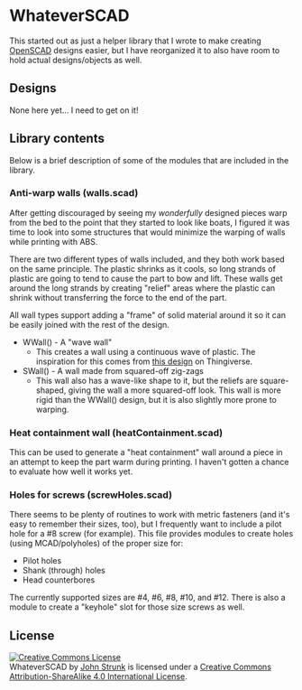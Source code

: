 WhateverSCAD
============

This started out as just a helper library that I wrote to make creating [OpenSCAD](http://www.openscad.org/) designs easier, but I have reorganized it to also have room to hold actual designs/objects as well.

## Designs
None here yet... I need to get on it!

## Library contents
Below is a brief description of some of the modules that are included in the library.

### Anti-warp walls (walls.scad)
After getting discouraged by seeing my _wonderfully_ designed pieces warp from the bed to the point that they started to look like boats, I figured it was time to look into some structures that would minimize the warping of walls while printing with ABS.

There are two different types of walls included, and they both work based on the same principle. The plastic shrinks as it cools, so long strands of plastic are going to tend to cause the part to bow and lift. These walls get around the long strands by creating "relief" areas where the plastic can shrink without transferring the force to the end of the part.

All wall types support adding a "frame" of solid material around it so it can be easily joined with the rest of the design.

* WWall() - A "wave wall"
  * This creates a wall using a continuous wave of plastic. The inspiration for this comes from [this design](http://www.thingiverse.com/thing:168352) on Thingiverse.
* SWall() - A wall made from squared-off zig-zags
  * This wall also has a wave-like shape to it, but the reliefs are square-shaped, giving the wall a more squared-off look. This wall is more rigid than the WWall() design, but it is also slightly more prone to warping.

### Heat containment wall (heatContainment.scad)
This can be used to generate a "heat containment" wall around a piece in an attempt to keep the part warm during printing. I haven't gotten a chance to evaluate how well it works yet.

### Holes for screws (screwHoles.scad)
There seems to be plenty of routines to work with metric fasteners (and it's easy to remember their sizes, too), but I frequently want to include a pilot hole for a #8 screw (for example). This file provides modules to create holes (using MCAD/polyholes) of the proper size for:
* Pilot holes
* Shank (through) holes
* Head counterbores

The currently supported sizes are #4, #6, #8, #10, and #12. There is also a module to create a "keyhole" slot for those size screws as well.

## License
<a rel="license" href="http://creativecommons.org/licenses/by-sa/4.0/"><img alt="Creative Commons License" style="border-width:0" src="https://i.creativecommons.org/l/by-sa/4.0/88x31.png" /></a><br /><span xmlns:dct="http://purl.org/dc/terms/" property="dct:title">WhateverSCAD</span> by <a xmlns:cc="http://creativecommons.org/ns#" href="https://github.com/Whatever4783/WhateverSCAD" property="cc:attributionName" rel="cc:attributionURL">John Strunk</a> is licensed under a <a rel="license" href="http://creativecommons.org/licenses/by-sa/4.0/">Creative Commons Attribution-ShareAlike 4.0 International License</a>.
